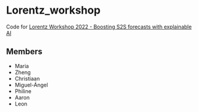 # Lorentz_workshop
Code for [Lorentz Workshop 2022 - Boosting S2S forecasts with explainable AI](https://www.lorentzcenter.nl/boosting-sub-seasonal-forecasts-with-explainable-ai.html)

Members
-------
- Maria
- Zheng
- Christiaan
- Miguel-Ángel
- Philine
- Aaron
- Leon
